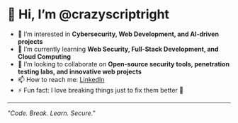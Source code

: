 # 👋 Hi, I’m @crazyscriptright  

- 👀 I’m interested in **Cybersecurity, Web Development, and AI-driven projects**  
- 🌱 I’m currently learning **Web Security, Full-Stack Development, and Cloud Computing**  
- 💞️ I’m looking to collaborate on **Open-source security tools, penetration testing labs, and innovative web projects**  
- 📫 How to reach me: [LinkedIn](https://www.linkedin.com/in/anil-anil/)  
- ⚡ Fun fact: I love breaking things just to fix them better 🚀  

---
 *"Code. Break. Learn. Secure."*
